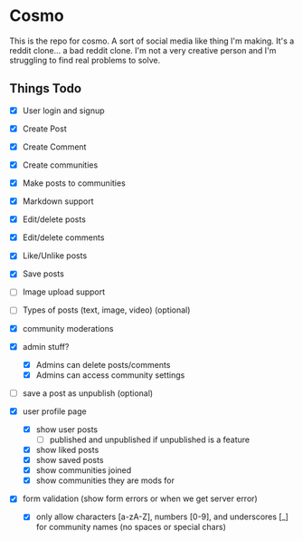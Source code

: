 # Cosmo

This is the repo for cosmo. A sort of social media like thing I'm making. It's a reddit clone... a bad reddit clone. I'm not a very creative person and I'm struggling to find real problems to solve.

## Things Todo

- [x] User login and signup
- [x] Create Post
- [x] Create Comment
- [x] Create communities
- [x] Make posts to communities
- [x] Markdown support
- [x] Edit/delete posts
- [x] Edit/delete comments
- [x] Like/Unlike posts
- [x] Save posts
- [ ] Image upload support
- [ ] Types of posts (text, image, video) (optional)
- [x] community moderations
- [x] admin stuff?
  - [x] Admins can delete posts/comments
  - [x] Admins can access community settings
- [ ] save a post as unpublish (optional)
- [x] user profile page

  - [x] show user posts
    - [ ] published and unpublished if unpublished is a feature
  - [x] show liked posts
  - [x] show saved posts
  - [x] show communities joined
  - [x] show communities they are mods for

- [x] form validation (show form errors or when we get server error)
  - [x] only allow characters [a-zA-Z], numbers [0-9], and underscores [_] for community names (no spaces or special chars)

